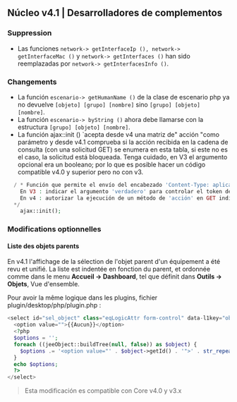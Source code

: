 ## Núcleo v4.1 | Desarrolladores de complementos

### Suppression

- Las funciones `network-> getInterfaceIp (), network-> getInterfaceMac ()` y `network-> getInterfaces ()` han sido reemplazadas por `network-> getInterfacesInfo ()`.

### Changements

- La función `escenario-> getHumanName ()` de la clase de escenario php ya no devuelve `[objeto] [grupo] [nombre]` sino `[grupo] [objeto] [nombre]`.
- La función `escenario-> byString ()` ahora debe llamarse con la estructura `[grupo] [objeto] [nombre]`.
- La función ajax::init () `acepta desde v4 una matriz de" acción "como parámetro y desde v4.1 comprueba si la acción recibida en la cadena de consulta (con una solicitud GET) se enumera en esta tabla, si este no es el caso, la solicitud está bloqueada.
Tenga cuidado, en V3 el argumento opcional era un booleano; por lo que es posible hacer un código compatible v4.0 y superior pero no con v3.
````php
  / * Función que permite el envío del encabezado 'Content-Type: aplicación / json'
    En V3 : indicar el argumento 'verdadero' para controlar el token de acceso Jeedom
    En v4 : autorizar la ejecución de un método de 'acción' en GET indicando el (los) nombre (s) de la (s) acción (es) en una matriz como argumento
  */  
    ajax::init();
````

### Modifications optionnelles

#### Liste des objets parents

En v4.1 l'affichage de la sélection de l'objet parent d'un équipement a été revu et unifié. La liste est indentée en fonction du parent, et ordonnée comme dans le menu **Accueil  → Dashboard**, tel que définit dans **Outils → Objets**, Vue d'ensemble.

Pour avoir la même logique dans les plugins, fichier plugin/desktop/php/plugin.php :

````php
<select id="sel_object" class="eqLogicAttr form-control" data-l1key="object_id">
  <option value="">{{Aucun}}</option>
  <?php
  $options = '';
  foreach ((jeeObject::buildTree(null, false)) as $object) {
    $options .= '<option value="' . $object->getId() . '">' . str_repeat('&nbsp;&nbsp;', $object->getConfiguration('parentNumber')) . $object->getName() . '</option>';
  }
  echo $options;
  ?>
</select>
````

> Esta modificación es compatible con Core v4.0 y v3.x

